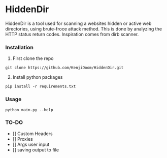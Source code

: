 # HiddenDir
HiddenDir is a tool used for scanning a websites hidden or active web directories, using brute-froce attack method.
This is done by analyzing the HTTP status return codes. Inspiration comes from dirb scanner.


### Installation
1. First clone the repo
```
git clone https://github.com/KenjiDoom/HiddenDir.git
```
2. Install python packages
```
pip install -r requirements.txt
```

### Usage
```
python main.py --help
```

### TO-DO
- [] Custom Headers
- [] Proxies
- [] Args user input
- [] saving output to file
